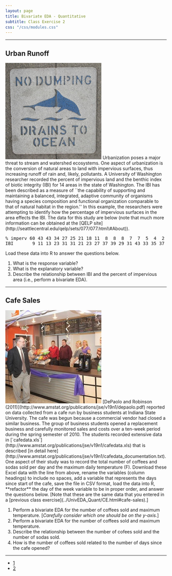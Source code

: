 ```yaml
---
layout: page
title: Bivariate EDA - Quantitative
subtitle: Class Exercise 2
css: "/css/modules.css"
---
```


----

## Urban Runoff
<img src="../zimgs/no-dumping-drains-to-ocean.jpg" alt="No Dumping" class="img-right">
Urbanization poses a major threat to stream and watershed ecosystems.  One aspect of urbanization is the conversion of natural areas to land with impervious surfaces, thus increasing runoff of rain and, likely, pollutants.  A University of Washington researcher recorded the percent of impervious land and the benthic index of biotic integrity (IBI) for 14 areas in the state of Washington.  The IBI has been described as a measure of ``the capability of supporting and maintaining a balanced, integrated, adaptive community of organisms having a species composition and functional organization comparable to that of natural habitat in the region.''  In this example, the researchers were attempting to identify how the percentage of impervious surfaces in the area effects the IBI.  The data for this study are below (note that much more information can be obtained at the [QELP site](http://seattlecentral.edu/qelp/sets/077/077.html\#About)).

<pre>
% imperv 60 43 43 34 27 25 21 18 11  8  8  8  7  7  5  4  2
IBI       9 11 13 23 31 31 21 23 27 37 39 29 31 43 33 35 37
</pre>

Load these data into R to answer the questions below.

1. What is the response variable?
1. What is the explanatory variable?
1. Describe the relationship between IBI and the percent of impervious area (i.e., perform a bivariate EDA).

----

## Cafe Sales
<img src="../zimgs/cafe.jpg" alt="Cafe" class="img-right">
[DePaolo and Robinson (2011)](http://www.amstat.org/publications/jse/v19n1/depaolo.pdf) reported on data collected from a cafe run by business students at Indiana State University.  The cafe was begun because a commercial vendor had closed a similar business.  The group of business students opened a replacement business and carefully monitored sales and costs over a ten-week period during the spring semester of 2010.  The students recorded extensive data in [`cafedata.xls`](http://www.amstat.org/publications/jse/v19n1/cafedata.xls) that is described [in detail here](http://www.amstat.org/publications/jse/v19n1/cafedata_documentation.txt).  One aspect of their study was to record the total number of coffees and sodas sold per day and the maximum daily temperature (F).  Download these Excel data with the line from above, rename the variables (column headings) to include no spaces, add a variable that represents the days since start of the cafe, save the file in CSV format, load the data into R, **refactor** the day of the week variable to be in proper order, and answer the questions below.  [Note that these are the same data that you entered in a [previous class exercise](../UnivEDA_Quant/CE.html#cafe-sales).]

1. Perform a bivariate EDA for the number of coffees sold and maximum temperature. [*Carefully consider which one should be on the y-axis.*]
1. Perform a bivariate EDA for the number of coffees sold and maximum temperature. 
1. Describe the relationship between the number of cofees sold and the number of sodas sold.
1. How is the number of coffees sold related to the number of days since the cafe opened?

----

<ul class="pagination pagination-lg">
  <li><a href="CE2.html">1</a></li>
  <li class="active"><a href="#">2</a></li>
</ul>
